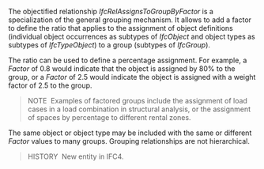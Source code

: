 The objectified relationship _IfcRelAssignsToGroupByFactor_ is a specialization of the general grouping mechanism. It allows to add a factor to define the ratio that applies to the assignment of object definitions (individual object occurrences as subtypes of _IfcObject_ and object types as subtypes of _IfcTypeObject_) to a group (subtypes of _IfcGroup_).

The ratio can be used to define a percentage assignment. For example, a _Factor_ of 0.8 would indicate that the object is assigned by 80% to the group, or a _Factor_ of 2.5 would indicate the object is assigned with a weight factor of 2.5 to the group.

> NOTE&nbsp; Examples of factored groups include the assignment of load cases in a load combination in structural analysis, or the assignment of spaces by percentage to different rental zones.

The same object or object type may be included with the same or different _Factor_ values to many groups. Grouping relationships are not hierarchical.

> HISTORY&nbsp; New entity in IFC4.